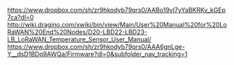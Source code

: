 https://www.dropbox.com/sh/zr9hkodyb79qrs0/AABo19vI7yYaBKRKv_kGEp7ca?dl=0
http://wiki.dragino.com/xwiki/bin/view/Main/User%20Manual%20for%20LoRaWAN%20End%20Nodes/D20-LBD22-LBD23-LB_LoRaWAN_Temperature_Sensor_User_Manual/
https://www.dropbox.com/sh/zr9hkodyb79qrs0/AAA6gnLge-Y__dsD1BDq9AWQa/Firmware?dl=0&subfolder_nav_tracking=1
